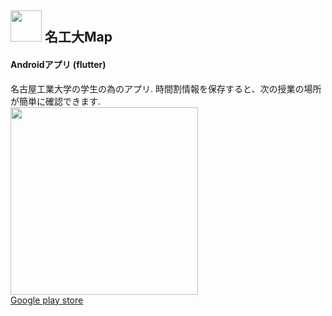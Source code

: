 ## <img src="https://user-images.githubusercontent.com/74134260/151098110-e24981c8-b795-4fd3-a0a0-bf3cd298cdf0.png" width="50"> 名工大Map
#### Androidアプリ (flutter)
名古屋工業大学の学生の為のアプリ. 時間割情報を保存すると、次の授業の場所が簡単に確認できます. 
<br>
<img src="https://user-images.githubusercontent.com/74134260/151475846-9e8e71e7-1b7f-455a-b3ad-c23b23551205.png" width="300">
<br>
[Google play store](https://play.google.com/store/apps/details?id=com.c0de.nitechmap_c0de)

<!--
**fztkm/fztkm** is a ✨ _special_ ✨ repository because its `README.md` (this file) appears on your GitHub profile.

Here are some ideas to get you started:

- 🔭 I’m currently working on ...
- 🌱 I’m currently learning ...
- 👯 I’m looking to collaborate on ...
- 🤔 I’m looking for help with ...
- 💬 Ask me about ...
- 📫 How to reach me: ...
- 😄 Pronouns: ...
- ⚡ Fun fact: ...
-->
